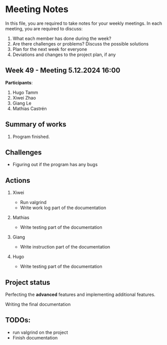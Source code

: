 # Meeting Notes
In this file, you are required to take notes for your weekly meetings. 
In each meeting, you are required to discuss:

1. What each member has done during the week?
2. Are there challenges or problems? Discuss the possible solutions
3. Plan for the next week for everyone
4. Deviations and changes to the project plan, if any


## Week 49 - Meeting 5.12.2024 16:00

**Participants**: 
1. Hugo Tamm
2. Xiwei Zhao
3. Giang Le
4. Mathias Castrén 

## Summary of works

1. Program finished.

## Challenges

- Figuring out if the program has any bugs

## Actions

1. Xiwei
   - Run valgrind
   - Write work log part of the documentation
2. Mathias
   - Write testing part of the documentation
3. Giang
   - Write instruction part of the documentation

4. Hugo
   - Write testing part of the documentation

## Project status 

Perfecting the **advanced** features and implementing additional features.

Writing the final documentation

## TODOs:

- run valgrind on the project 
- Finish documentation

